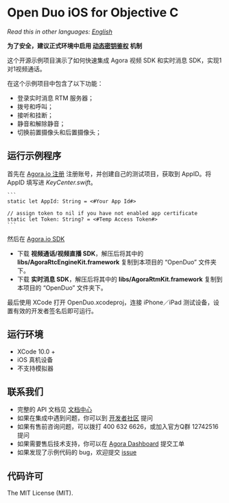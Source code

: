 # Open Duo iOS for Objective C

*Read this in other languages: [English](README.md)*

**为了安全，建议正式环境中启用 [动态密钥鉴权](https://docs.agora.io/cn/Real-time-Messaging/RTM_key?platform=All%20Platforms) 机制**

这个开源示例项目演示了如何快速集成 Agora 视频 SDK 和实时消息 SDK，实现1对1视频通话。

在这个示例项目中包含了以下功能：

- 登录实时消息 RTM 服务器；
- 拨号和呼叫；
- 接听和挂断；
- 静音和解除静音；
- 切换前置摄像头和后置摄像头；

## 运行示例程序
首先在 [Agora.io 注册](https://dashboard.agora.io/cn/signup/) 注册账号，并创建自己的测试项目，获取到 AppID。将 AppID 填写进 *KeyCenter.swift*。

    ``` 
    static let AppId: String = <#Your App Id#>
    
    // assign token to nil if you have not enabled app certificate
    static let Token: String? = <#Temp Access Token#>
    ```

然后在 [Agora.io SDK](https://docs.agora.io/cn/Agora%20Platform/downloads)
- 下载 **视频通话/视频直播 SDK**，解压后将其中的 **libs/AgoraRtcEngineKit.framework** 复制到本项目的 “OpenDuo” 文件夹下。
- 下载 **实时消息 SDK**，解压后将其中的 **libs/AgoraRtmKit.framework** 复制到本项目的 “OpenDuo” 文件夹下。

最后使用 XCode 打开 OpenDuo.xcodeproj，连接 iPhone／iPad 测试设备，设置有效的开发者签名后即可运行。

## 运行环境
* XCode 10.0 +
* iOS 真机设备
* 不支持模拟器

## 联系我们

- 完整的 API 文档见 [文档中心](https://docs.agora.io/cn/)
- 如果在集成中遇到问题，你可以到 [开发者社区](https://dev.agora.io/cn/) 提问
- 如果有售前咨询问题，可以拨打 400 632 6626，或加入官方Q群 12742516 提问
- 如果需要售后技术支持，你可以在 [Agora Dashboard](https://dashboard.agora.io) 提交工单
- 如果发现了示例代码的 bug，欢迎提交 [issue](https://github.com/AgoraIO/Advanced-Video/issues)

## 代码许可

The MIT License (MIT).
